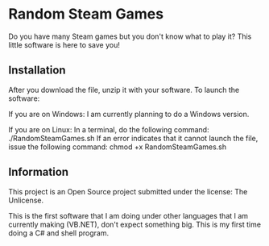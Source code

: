 # Random Steam Games
Do you have many Steam games but you don't know what to play it? This little software is here to save you!

## Installation
After you download the file, unzip it with your software. To launch the software:

If you are on Windows: I am currently planning to do a Windows version.

If you are on Linux:
In a terminal, do the following command: ./RandomSteamGames.sh
If an error indicates that it cannot launch the file, issue the following command: chmod +x RandomSteamGames.sh

## Information
This project is an Open Source project submitted under the license: The Unlicense.

This is the first software that I am doing under other languages that I am currently making (VB.NET), don't expect something big. This is my first time doing a C# and shell program.
